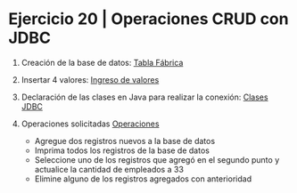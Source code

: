 # Ejercicio 20 | Operaciones CRUD con JDBC

1. Creación de la base de datos: [Tabla Fábrica](fabrica)

2. Insertar 4 valores: [Ingreso de valores](valores)

3. Declaración de las clases en Java para realizar la conexión: [Clases JDBC](JDBC)

4. Operaciones solicitadas [Operaciones](Ops)

    * Agregue dos registros nuevos a la base de datos
    * Imprima todos los registros de la base de datos
    * Seleccione uno de los registros que agregó en el segundo punto y actualice la cantidad de empleados a 33
    * Elimine alguno de los registros agregados con anterioridad